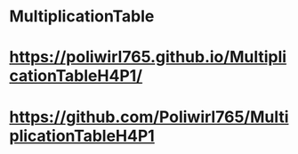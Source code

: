 # MultiplicationTable
# https://poliwirl765.github.io/MultiplicationTableH4P1/

# https://github.com/Poliwirl765/MultiplicationTableH4P1
